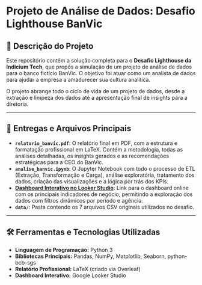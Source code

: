 # Projeto de Análise de Dados: Desafio Lighthouse BanVic


## 📝 Descrição do Projeto

Este repositório contém a solução completa para o **Desafio Lighthouse da Indicium Tech**, que propôs a simulação de um projeto de análise de dados para o banco fictício BanVic. O objetivo foi atuar como um analista de dados para ajudar a empresa a amadurecer sua cultura analítica.

O projeto abrange todo o ciclo de vida de um projeto de dados, desde a extração e limpeza dos dados até a apresentação final de insights para a diretoria.

---

## 🚀 Entregas e Arquivos Principais

* **`relatorio_banvic.pdf`**: O relatório final em PDF, com a estrutura e formatação profissional em LaTeX. Contém a metodologia, todas as análises detalhadas, os insights gerados e as recomendações estratégicas para a CEO do BanVic.
* **`analise_banvic.ipynb`**: O Jupyter Notebook com todo o processo de ETL (Extração, Transformação e Carga), análise exploratória, tratamento dos dados, criação das visualizações e a lógica por trás dos KPIs.
* **[Dashboard Interativo no Looker Studio](https://lookerstudio.google.com/reporting/233a858f-2460-4f64-9628-73f57b735c22)**: Link para o dashboard online com os principais indicadores de negócio, permitindo a exploração dos dados com filtros dinâmicos por período e agência.
* **`data/`**: Pasta contendo os 7 arquivos CSV originais utilizados no desafio.

---

## 🛠️ Ferramentas e Tecnologias Utilizadas

* **Linguagem de Programação:** Python 3
* **Bibliotecas Principais:** Pandas, NumPy, Matplotlib, Seaborn, python-bcb-sgs
* **Relatório Profissional:** LaTeX (criado via Overleaf)
* **Dashboard Interativo:** Google Looker Studio


